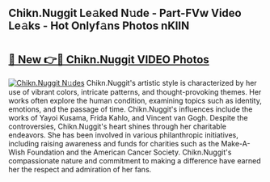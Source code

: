 ## Chikn.Nuggit Le𝚊ked N𝚞de - Part-FVw Video Le𝚊ks - Hot Onlyf𝚊ns Photos nKlIN

# <h2><a href="http://ab36775.deff.icu/?id=Chikn.Nuggit">🔗 New 👉🔴 Chikn.Nuggit VIDEO Photos</a></h2>

[![Chikn.Nuggit N𝚞des](https://i.imgur.com/rIISA9y.gif)](http://ab36775.deff.icu/?id=Chikn.Nuggit)
Chikn.Nuggit's artistic style is characterized by her use of vibrant colors, intricate patterns, and thought-provoking themes. Her works often explore the human condition, examining topics such as identity, emotions, and the passage of time. Chikn.Nuggit's influences include the works of Yayoi Kusama, Frida Kahlo, and Vincent van Gogh. Despite the controversies, Chikn.Nuggit's heart shines through her charitable endeavors. She has been involved in various philanthropic initiatives, including raising awareness and funds for charities such as the Make-A-Wish Foundation and the American Cancer Society. Chikn.Nuggit's compassionate nature and commitment to making a difference have earned her the respect and admiration of her fans.
